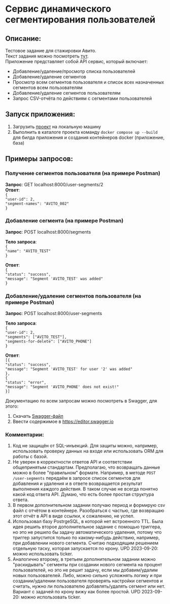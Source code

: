 # Сервис динамического сегментирования пользователей

## Описание:
Тестовое задание для стажировки Авито.\
Текст задания можно посмотреть [тут](https://github.com/avito-tech/backend-trainee-assignment-2023#readme).\
Приложение представляет собой API сервис, который включает:
- Добавление/удаление/просмотр списка пользователей
- Добавление/удаление сегментов
- Просмотр всем сегментов пользователя и список всех назначенных сегментов всем пользователям
- Добавление/удаление сегментов пользователям
- Запрос CSV-отчёта по действиям с сегментами пользователей

## Запуск приложения:

1. Загрузить [проект](https://github.com/ezulex/go-test-avito) на локальную машину
2. Выполнить в каталоге проекта команду `docker compose up --build` для билда приложения и создания контейнеров docker (приложение, база)

## Примеры запросов:

### Получение сегментов пользователя (на примере Postman)

**Запрос**: GET localhost:8000/user-segments/2\
**Ответ**: \
`{`\
`"user-id": 2,`\
`"segment-names": "AVITO_002"`\
`}`

### Добавление сегмента (на примере Postman)

**Запрос**: POST localhost:8000/segments

**Тело запроса**:\
`{`\
`"name": "AVITO_TEST"`\
`}`

**Ответ**: \
`{`\
`"status": "success",`\
`"message": "Segment 'AVITO_TEST' was added"`\
`}`

### Добавление/удаление сегментов пользователя (на примере Postman)

**Запрос**: POST localhost:8000/user-segments

**Тело запроса**:\
`{`\
`"user-id": 2,`\
`"segments": ["AVITO_TEST"],`\
`"segments-for-delete": ["AVITO_PHONE"]`\
`}`

**Ответ**: \
`[{`\
`"status": "success",`\
`"message": "Segment 'AVITO_TEST' for user '2' was added"`\
`},`\
`{`\
`"status": "error",`\
`"message": "Segment 'AVITO_PHONE' does not exist!"`\
`}]`

Документацию по всем запросам можно посмотреть в Swagger, для этого:
1. Скачать [Swagger-файл](https://github.com/ezulex/go-test-avito/blob/master/swaggerApi.yaml)
2. Ввести содержимое в https://editor.swagger.io

### Комментарии:
1. Код не защищён от SQL-инъекций. 
Для защиты можно, например, использовать проверку данных на входе или использовать ORM для работы с базой.
3. Не уверен в корректности ответов API и соответствии общепринятым стандартам. 
Предполагаю, что возвращать данные можно в более "правильном" формате.
Например, в методе `POST /user-segments` передаём в запросе список сегментов для добавления и удаления 
и в ответе возвращается результат выполнения каждого действия. 
В таком случае не всегда понятно какой код ответа API. Думаю, что есть более простая структура ответа.
4. В первом дополнительном задании получаю период и формирую csv файл с отчётом в контейнере. 
Разобраться с частью, где возвращаю этот отчёт в API в виде ссылки, к сожалению, не успел.
5. Использовал базу PostrgeSQL, в которой нет встроенного TTL. 
Была идея решить второе дополнительное задание с помощью триггера, но это не решило бы задачу автоматического удаления,
потому что триггер запустится только по какому-нибудь действию, например, при добавлении нового сегмента.
Считаю подходящим решением отдельную таску, которая запускается по крону. UPD 2023-09-20: можно использовать ticker.
6. Аналогично второму, в третьем дополнительном задании можно "раскидывать" сегменты при создании нового сегмента на процент пользователей, 
но это не решит задачу, если мы добавим/удалим новых пользователей. 
Либо, можно сильно усложнять логику и при создании/удалении пользователя проверять настройки сегментов и считать, 
нужно ли пользователю добавлять/удалять сегмент или нет.
Вариант с задачей по крону вижу как более простой. UPD 2023-09-20: можно использовать ticker.


